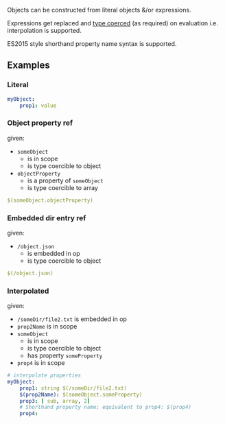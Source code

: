 Objects can be constructed from literal objects &/or expressions.

Expressions get replaced and [type coerced](../type-coercion.md) (as required) on evaluation i.e. interpolation is supported.

ES2015 style shorthand property name syntax is supported.

## Examples

### Literal

```yaml
myObject:
    prop1: value
```

### Object property ref
given:
- `someObject`
  - is in scope
  - is type coercible to object
- `objectProperty`
  - is a property of `someObject`
  - is type coercible to array

```yaml
$(someObject.objectProperty)
```

### Embedded dir entry ref
given:
- `/object.json`
  - is embedded in op
  - is type coercible to object

```yaml
$(/object.json) 
```

### Interpolated
given:
- `/someDir/file2.txt` is embedded in op
- `prop2Name` is in scope
- `someObject`
  - is in scope
  - is type coercible to object
  - has property `someProperty`
- `prop4` is in scope

```yaml
# interpolate properties
myObject:
    prop1: string $(/someDir/file2.txt)
    $(prop2Name): $(someObject.someProperty)
    prop3: [ sub, array, 2]
    # Shorthand property name; equivalent to prop4: $(prop4)
    prop4:
```
